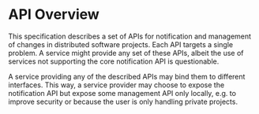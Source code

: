 API Overview
============

This specification describes a set of APIs for notification and management of
changes in distributed software projects. Each API targets a single problem. A
service might provide any set of these APIs, albeit the use of services not
supporting the core notification API is questionable.

A service providing any of the described APIs may bind them to different
interfaces. This way, a service provider may choose to expose the notification
API but expose some management API only locally, e.g. to improve security or
because the user is only handling private projects.

